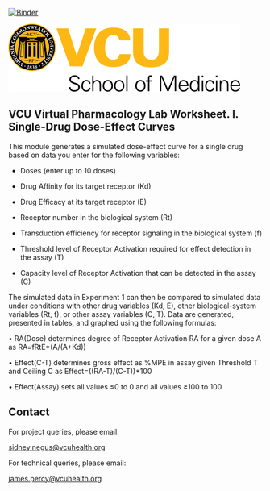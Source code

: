 [![Binder](https://mybinder.org/badge_logo.svg)](https://mybinder.org/v2/gh/VCU-SOM/VPLW/HEAD?filepath=VCU-VPLW.ipynb)

![VCU](media/VCU_logo.png "VCU")

## VCU Virtual Pharmacology Lab Worksheet. I. Single-Drug Dose-Effect Curves

This module generates a simulated dose-effect curve for a single drug based on data you enter for the following variables:

- Doses (enter up to 10 doses)

- Drug Affinity for its target receptor (Kd)

- Drug Efficacy at its target receptor (E)

- Receptor number in the biological system (Rt)

- Transduction efficiency for receptor signaling in the biological system (f)   

- Threshold level of Receptor Activation required for effect detection in the assay (T)

- Capacity level of Receptor Activation that can be detected in the assay (C)

The simulated data in Experiment 1 can then be compared to simulated data under conditions with other drug variables (Kd, E), other biological-system variables (Rt, f), or other assay variables (C, T).  Data are generated, presented in tables, and graphed using the following formulas:

• RA(Dose) determines degree of Receptor Activation RA for a given dose A as RA=fRtE*(A/(A+Kd))

• Effect(C-T) determines gross effect as %MPE in assay given Threshold T and Ceiling C as Effect=((RA-T)/(C-T))*100

• Effect(Assay) sets all values ≤0 to 0 and all values ≥100 to 100

## Contact

For project queries, please email:

sidney.negus@vcuhealth.org

For technical queries, please email:

james.percy@vcuhealth.org
